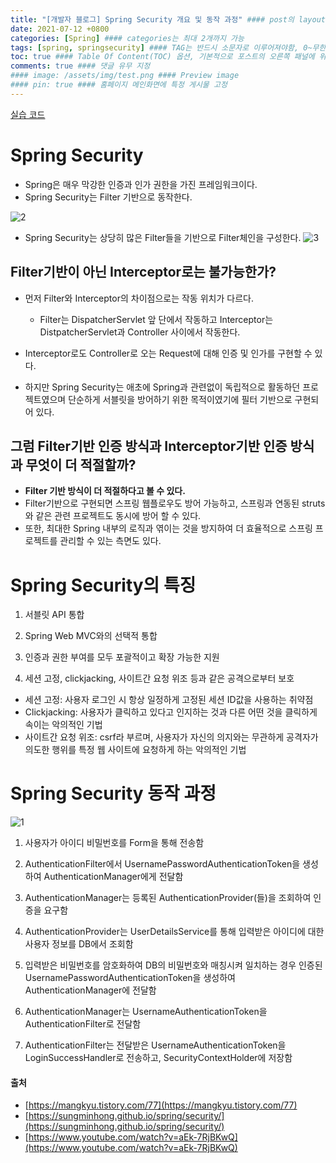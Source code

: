 ```yaml
---
title: "[개발자 블로그] Spring Security 개요 및 동작 과정" #### post의 layout이 기본적으로 post로 설정되어있어서 Front Matter에 따로 layout변수를 만들어 주지 않아도 됨
date: 2021-07-12 +0800
categories: [Spring] #### categories는 최대 2개까지 가능
tags: [spring, springsecurity] #### TAG는 반드시 소문자로 이루어져야함, 0~무한개까지 지정 가능
toc: true #### Table Of Content(TOC) 옵션, 기본적으로 포스트의 오른쪽 패널에 위치
comments: true #### 댓글 유무 지정
#### image: /assets/img/test.png #### Preview image
#### pin: true #### 홈페이지 메인화면에 특정 게시물 고정
---
```


[실습 코드](https://github.com/jeonyoungho/spring-security)

# Spring Security
- Spring은 매우 막강한 인증과 인가 권한을 가진 프레임워크이다.
- Spring Security는 Filter 기반으로 동작한다.

![2](https://user-images.githubusercontent.com/44339530/125277665-b0e8d280-e34c-11eb-8824-49f194546c71.jpeg)<br>

- Spring Security는 상당히 많은 Filter들을 기반으로 Filter체인을 구성한다.
![3](https://user-images.githubusercontent.com/44339530/125278152-53a15100-e34d-11eb-98a2-0e8734674451.jpeg)<br>

## Filter기반이 아닌 Interceptor로는 불가능한가?
- 먼저 Filter와 Interceptor의 차이점으로는 작동 위치가 다르다.
    - Filter는 DispatcherServlet 앞 단에서 작동하고 Interceptor는 DistpatcherServlet과 Controller 사이에서 작동한다.

- Interceptor로도 Controller로 오는 Request에 대해 인증 및 인가를 구현할 수 있다.
- 하지만 Spring Security는 애초에 Spring과 관련없이 독립적으로 활동하던 프로젝트였으며 단순하게 서블릿을 방어하기 위한 목적이였기에 필터 기반으로 구현되어 있다.

## 그럼 Filter기반 인증 방식과 Interceptor기반 인증 방식과 무엇이 더 적절할까?
- <b>Filter 기반 방식이 더 적절하다고 볼 수 있다.</b>
- Filter기반으로 구현되면 스프링 웹플로우도 방어 가능하고, 스프링과 연동된 struts와 같은 관련 프로젝트도 동시에 방어 할 수 있다.
- 또한, 최대한 Spring 내부의 로직과 엮이는 것을 방지하여 더 효율적으로 스프링 프로젝트를 관리할 수 있는 측면도 있다.

# Spring Security의 특징
1) 서블릿 API 통합<br>

2) Spring Web MVC와의 선택적 통합<br>

3) 인증과 권한 부여를 모두 포괄적이고 확장 가능한 지원<br>

4) 세션 고정, clickjacking, 사이트간 요청 위조 등과 같은 공격으로부터 보호<br>
- 세션 고정: 사용자 로그인 시 항상 일정하게 고정된 세션 ID값을 사용하는 취약점
- Clickjacking: 사용자가 클릭하고 있다고 인지하는 것과 다른 어떤 것을 클릭하게 속이는 악의적인 기법
- 사이트간 요청 위조: csrf라 부르며, 사용자가 자신의 의지와는 무관하게 공격자가 의도한 행위를 특정 웹 사이트에 요청하게 하는 악의적인 기법

# Spring Security 동작 과정 
![1](https://user-images.githubusercontent.com/44339530/125274415-e986ad00-e348-11eb-90f7-d53485de0495.png)<br>

1) 사용자가 아이디 비밀번호를 Form을 통해 전송함<br>

2) AuthenticationFilter에서 UsernamePasswordAuthenticationToken을 생성하여 AuthenticationManager에게 전달함<br>

3) AuthenticationManager는 등록된 AuthenticationProvider(들)을 조회하여 인증을 요구함<br>

4) AuthenticationProvider는 UserDetailsService를 통해 입력받은 아이디에 대한 사용자 정보를 DB에서 조회함<br>

5) 입력받은 비밀번호를 암호화하여 DB의 비밀번호와 매칭시켜 일치하는 경우 인증된 UsernamePasswordAuthenticationToken을 생성하여 AuthenticationManager에 전달함<br>

6) AuthenticationManager는 UsernameAuthenticationToken을 AuthenticationFilter로 전달함<br>

7) AuthenticationFilter는 전달받은 UsernameAuthenticationToken을 LoginSuccessHandler로 전송하고, SecurityContextHolder에 저장함<br>

#### 출처
- [https://mangkyu.tistory.com/77](https://mangkyu.tistory.com/77)
- [https://sungminhong.github.io/spring/security/](https://sungminhong.github.io/spring/security/)
- [https://www.youtube.com/watch?v=aEk-7RjBKwQ](https://www.youtube.com/watch?v=aEk-7RjBKwQ)